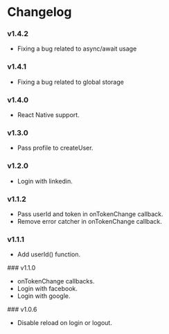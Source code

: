 # Changelog

### v1.4.2

- Fixing a bug related to async/await usage

### v1.4.1

- Fixing a bug related to global storage

### v1.4.0

- React Native support.

### v1.3.0

- Pass profile to createUser.

### v1.2.0

- Login with linkedin.

### v1.1.2

- Pass userId and token in onTokenChange callback.
- Remove error catcher in onTokenChange callback.

### v1.1.1

- Add userId() function.

### v1.1.0

- onTokenChange callbacks.
- Login with facebook.
- Login with google.

### v1.0.6

- Disable reload on login or logout.
